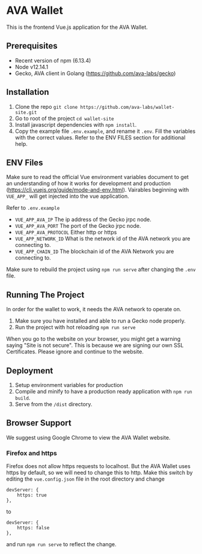 # AVA Wallet

This is the frontend Vue.js application for the AVA Wallet. 


## Prerequisites

- Recent version of npm (6.13.4)
- Node v12.14.1
- Gecko, AVA client in Golang (https://github.com/ava-labs/gecko)

## Installation

1) Clone the repo ``git clone https://github.com/ava-labs/wallet-site.git``
2) Go to root of the project ``cd wallet-site``
3) Install javascript dependencies with ``npm install``.
4) Copy the example file ``.env.example``, and rename it ``.env``. Fill the variables with the correct values. 
Refer to the ENV FILES section for additional help.


## ENV Files

Make sure to read the official Vue environment variables document to get an understanding
of how it works for development and production (https://cli.vuejs.org/guide/mode-and-env.html). Vairables
 beginning with ``VUE_APP_`` will get injected into the vue application.
 
Refer to ``.env.example``

- ``VUE_APP_AVA_IP`` The ip address of the Gecko jrpc node.
- ``VUE_APP_AVA_PORT`` The  port of the Gecko jrpc node.
- ``VUE_APP_AVA_PROTOCOL`` Either http or https
- ``VUE_APP_NETWORK_ID`` What is the network id of the AVA network you are connecting to.
- ``VUE_APP_CHAIN_ID`` The blockchain id of the AVA  Network you are connecting to.

Make sure to rebuild the project using `npm run serve` after changing the `.env` file.

## Running The Project

In order for the wallet to work, it needs the AVA network to operate on.

1) Make sure you have installed and able to run a Gecko node properly.
2) Run the project with hot reloading ``npm run serve``

When you go to the website on your browser, you might get a warning saying 
"Site is not secure". This is because we are signing our own SSL Certificates. Please ignore and continue to the website.

## Deployment

 1) Setup environment variables for production
 2) Compile and minify to have a production ready application with ``npm run build``. 
 3) Serve from the ``/dist`` directory.

## Browser Support

We suggest using Google Chrome to view the AVA Wallet website.

### Firefox and https

Firefox does not allow https requests to localhost. But the AVA Wallet uses https by default, so we will need to change this to http. Make this switch by editing the `vue.config.json` file in the root directory and change 

```
devServer: {
    https: true
},
```

to

```
devServer: {
    https: false
},
```

and run `npm run serve` to reflect the change.
